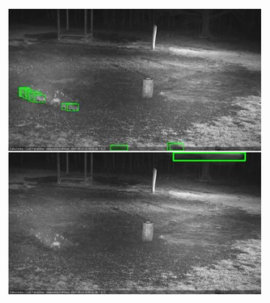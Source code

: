 ![20200503-020048-023052](in2/20200503/20200503-020048-023052_0_.jpg)
![20200503-033120-040125](in2/20200503/20200503-033120-040125_0_.jpg)
